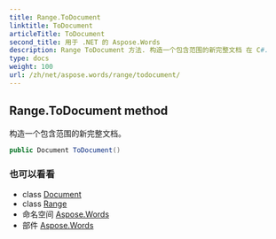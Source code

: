 ```yaml
---
title: Range.ToDocument
linktitle: ToDocument
articleTitle: ToDocument
second_title: 用于 .NET 的 Aspose.Words
description: Range ToDocument 方法. 构造一个包含范围的新完整文档 在 C#.
type: docs
weight: 100
url: /zh/net/aspose.words/range/todocument/
---
```

## Range.ToDocument method

构造一个包含范围的新完整文档。

```csharp
public Document ToDocument()
```

### 也可以看看

* class [Document](../../document/)
* class [Range](../)
* 命名空间 [Aspose.Words](../../../aspose.words/)
* 部件 [Aspose.Words](../../../)
